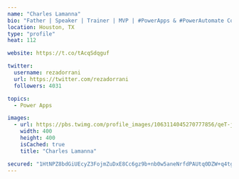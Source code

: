 ```yaml
---
name: "Charles Lamanna"
bio: "Father | Speaker | Trainer | MVP | #PowerApps & #PowerAutomate Community Super User | YouTuber Right-pointing triangle http://youtube.com/c/rezadorrani | Learn - Share - Clockwise rightwards and leftwards open circle arrows"
location: Houston, TX
type: "profile"
heat: 112

website: https://t.co/tAcqSdqguf

twitter:
  username: rezadorrani
  url: https://twitter.com/rezadorrani
  followers: 4031

topics:
  - Power Apps

images:
  - url: https://pbs.twimg.com/profile_images/1063114045270777856/qeT-jpWr_400x400.jpg
    width: 400
    height: 400
    isCached: true
    title: "Charles Lamanna"

secured: "1HtNPZ8bdGiUEcyZ3FojmZuDxE8Cc6gz9b+nb0w5aneNrfdPAUtq0DZW+q4tgR+EKhx0EPaFUKYT4IbQTdCbfvRFiiRMcc7xrm6shmfi8GHEn9NqnkIrMjcb+GsBNb5mFSuV4EvUiZl6uC36ei3vJknnUNX2IW4IOI8XOScBa8h7oNz88qFGuch25Cofz8L85diEjimY1NNZuc53xw9XP7OAL/gxtW+Sv1LVCGpOekrTDG0za8MjgZAAdWUFt3foZl4Ckrk3EXEphPGCQ9vZ45TXnyCit5mQZFQAgj7mnCHdPBt2q8ymDdDLZPEgWvr/ijSWQ+L5ZzQ07jEu8n5tnwJYmqEKrmH4xSBmmkKW6rxfK5TZ+WPqc0mNOtCcOEIBEmG74ZEwEHtFfg2BFzmUcJ8lv/xnWC5zJpLzbtug7U4=;NTontd9h4TUvVJjrwHBhzA=="
---
```


